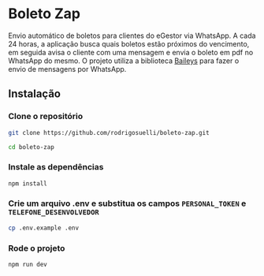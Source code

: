 # Boleto Zap

Envio automático de boletos para clientes do eGestor via WhatsApp. A cada 24 horas, a aplicação busca quais boletos estão próximos do vencimento, em seguida avisa o cliente com uma mensagem e envia o boleto em pdf no WhatsApp do mesmo. O projeto utiliza a biblioteca [Baileys](https://github.com/adiwajshing/Baileys) para fazer o envio de mensagens por WhatsApp.

## Instalação

### Clone o repositório

```bash
git clone https://github.com/rodrigosuelli/boleto-zap.git

cd boleto-zap
```

### Instale as dependências

```bash
npm install
```

### Crie um arquivo .env e substitua os campos `PERSONAL_TOKEN` e `TELEFONE_DESENVOLVEDOR`

```bash
cp .env.example .env
```

### Rode o projeto

```bash
npm run dev
```

